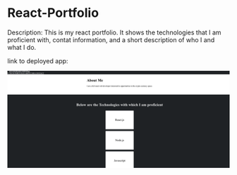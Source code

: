 # React-Portfolio

Description: This is my react portfolio. It shows the technologies that I am proficient with, contat information, and a short description of who I and what I do. 

link to deployed app: 


![image](./screenshot.png)
